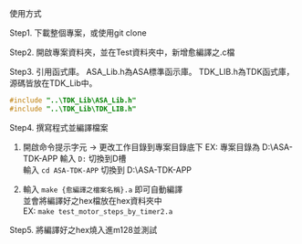 使用方式

Step1. 下載整個專案，或使用git clone

Step2.
開啟專案資料夾，並在Test資料夾中，新增愈編譯之.c檔

Step3.
引用函式庫。
ASA_Lib.h為ASA標準函示庫。
TDK_LIB.h為TDK函式庫，源碼皆放在TDK_Lib中。
``` c
#include "..\TDK_Lib\ASA_Lib.h"
#include "..\TDK_Lib\TDK_LIB.h"
```

Step4.
撰寫程式並編譯檔案

1. 開啟命令提示字元 -> 更改工作目錄到專案目錄底下
EX: 專案目錄為 D:\ASA-TDK-APP
輸入 `D:` 切換到D槽   
 輸入 `cd ASA-TDK-APP` 切換到 D:\ASA-TDK-APP  

2. 輸入 `make {愈編譯之檔案名稱}.a` 即可自動編譯  
 並會將編譯好之hex檔放在hex資料夾中  
 EX: `make test_motor_steps_by_timer2.a`

Step5.
將編譯好之hex燒入進m128並測試
